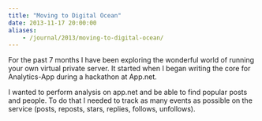 ```yaml
---
title: "Moving to Digital Ocean"
date: 2013-11-17 20:00:00
aliases:
    - /journal/2013/moving-to-digital-ocean/
---
```


For the past 7 months I have been exploring the wonderful world of running your own virtual private server. It started when I began writing the core for Analytics-App during a hackathon at App.net.

<!--more-->

I wanted to perform analysis on app.net and be able to find popular posts and people. To do that I needed to track as many events as possible on the service (posts, reposts, stars, replies, follows, unfollows).
